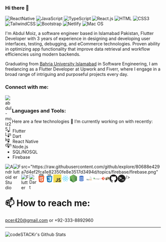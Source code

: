 ### Hi there 👋

![ReactNative](https://img.shields.io/badge/ReactNative-dev?style=flat-square&logo=react&logoColor=%23FFF&labelColor=%230081CB&color=%230081CB)
![JavaScript](https://img.shields.io/badge/JavaScript-F7DF1E?style=flat-square&logo=javascript&logoColor=black)
![TypeScript](https://img.shields.io/badge/TypeScript-007ACC?style=flat-square&logo=typescript&logoColor=white)
![React.js](https://img.shields.io/badge/React.js-0081CB?style=flat-square&logo=react&logoColor=61DAFB)
![HTML](https://img.shields.io/badge/HTML5-E34F26?style=flat-square&logo=html5&logoColor=white)
![CSS3](https://img.shields.io/badge/CSS3-1572B6?style=flat-square&logo=css3&logoColor=white)
![TailwindCSS](https://img.shields.io/badge/Tailwind_CSS-38B2AC?style=flat-square&logo=tailwind-css&logoColor=white)
![Bootstrap](https://img.shields.io/badge/Bootstrap-563D7C?style=flat-square&logo=bootstrap&logoColor=white)
![Netlify](https://img.shields.io/badge/Netlify-00C7B7?style=flat-square&logo=netlify&logoColor=white)
![Mac OS](https://img.shields.io/badge/macOS-000000?style=flat-square&logo=apple&logoColor=white)

I'm Abdul Moiz, a software engineer based in Islamabad Pakistan, Flutter Developer with 3 years of experience in designing and developing user interfaces, testing, debugging, and eCommerce technologies. Proven ability in optimizing app functionality that improve data retrieval and workflow efficiencies using modern backends.

Graduating from [Bahria University Islamabad](https://bahria.edu.pk/buic/) in Software Engineering, I am freelancing as a Flutter Developer at Upwork and Fiverr, where I engage in a broad range of intriguing and purposeful projects every day. 

### Connect with me:

[<img align="left" alt="abdul-moiz25 | LinkedIn" width="22px" src="https://cdn2.iconfinder.com/data/icons/social-media-2285/512/1_Linkedin_unofficial_colored_svg-512.png" />][linkedin]


<br />

### Languages and Tools:
Here are a few technologies 🔭 I’m currently working on with recently:

  - Flutter
  - Dart
  - React Native
  - Node.js
  - SQL/NOSQL
  - Firebase

<img align="left" alt="Android Studio" width="26px" src="https://developer.android.com/studio/images/studio-icon.svg" />
<img align="left" alt="Flutter" width="26px" src="https://raw.githubusercontent.com/dart-lang/logos/master/logos_and_wordmarks/flutter/logo/flutter.png" />
src="https://raw.githubusercontent.com/github/explore/80688e429a7d4ef2fca1e82350fe8e3517d3494d/topics/firebase/firebase.png" />
<img align="left" alt="Flutter" width="26px" src="https://raw.githubusercontent.com/dart-lang/logos/master/logos_and_wordmarks/flutter/logo/flutter.png" />
<img align="left" alt="Dart" width="26px" src="https://raw.githubusercontent.com/dart-lang/logos/master/logos_and_wordmarks/dart/logo/dart.png" />
<img align="left" alt="HTML5" width="26px" src="https://raw.githubusercontent.com/github/explore/80688e429a7d4ef2fca1e82350fe8e3517d3494d/topics/html/html.png" />
<img align="left" alt="CSS3" width="26px" src="https://raw.githubusercontent.com/github/explore/80688e429a7d4ef2fca1e82350fe8e3517d3494d/topics/css/css.png" />
<img align="left" alt="JavaScript" width="26px" src="https://raw.githubusercontent.com/github/explore/80688e429a7d4ef2fca1e82350fe8e3517d3494d/topics/javascript/javascript.png" />
<img align="left" alt="React" width="26px" src="https://raw.githubusercontent.com/github/explore/80688e429a7d4ef2fca1e82350fe8e3517d3494d/topics/react/react.png" />
<img align="left" alt="Node.js" width="26px" src="https://raw.githubusercontent.com/github/explore/80688e429a7d4ef2fca1e82350fe8e3517d3494d/topics/nodejs/nodejs.png" />
<img align="left" alt="SQL" width="26px" src="https://raw.githubusercontent.com/github/explore/80688e429a7d4ef2fca1e82350fe8e3517d3494d/topics/sql/sql.png" />
<img align="left" alt="MySQL" width="26px" src="https://raw.githubusercontent.com/github/explore/80688e429a7d4ef2fca1e82350fe8e3517d3494d/topics/mysql/mysql.png" />
<img align="left" alt="MongoDB" width="26px" src="https://raw.githubusercontent.com/github/explore/80688e429a7d4ef2fca1e82350fe8e3517d3494d/topics/mongodb/mongodb.png" />
<img align="left" alt="Git" width="26px" src="https://raw.githubusercontent.com/github/explore/80688e429a7d4ef2fca1e82350fe8e3517d3494d/topics/git/git.png" />
<img align="left" alt="GitHub" width="26px" src="https://raw.githubusercontent.com/github/explore/78df643247d429f6cc873026c0622819ad797942/topics/github/github.png" />
<img align="left" alt="HTML5" width="26px" src="https://raw.githubusercontent.com/github/explore/80688e429a7d4ef2fca1e82350fe8e3517d3494d/topics/terminal/terminal.png" />

<br />
<br />

# 📫 How to reach me: 
pcer420@gmail.com or +92-333-8892960
<br />

---
<img align="left" alt="codeSTACKr's Github Stats" src="https://github-readme-stats.vercel.app/api?username=abdulrafeh857&theme=light&show_icons=true&hide_border=true&count_private=true" />

[twitter]: https://twitter.com/abdulrafeh857
[facebook]: https://www.facebook.com/abdul.rafeh.857/
[instagram]: https://instagram.com/rafeh.abdul
[linkedin]: https://www.linkedin.com/in/abdulrafeh857
